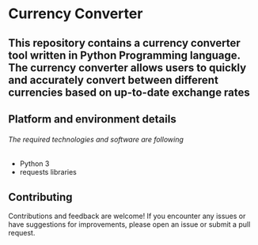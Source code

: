 # Currency Converter
## This repository contains a currency converter tool written in Python Programming language. The currency converter allows users to quickly and accurately convert between different currencies based on up-to-date exchange rates

## Platform and environment details
###### The required technologies and software are following
- Python 3
- requests libraries
  
 ## Contributing
Contributions and feedback are welcome! If you encounter any issues or have suggestions for improvements, please open an issue or submit a pull request.

